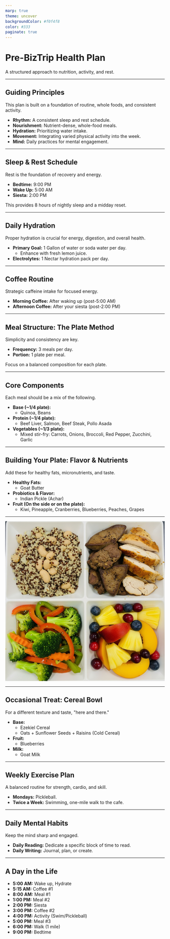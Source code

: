 ```yaml
---
marp: true
theme: uncover
backgroundColor: #f0f4f8
color: #333
paginate: true
---
```


# **Pre-BizTrip Health Plan**

A structured approach to nutrition, activity, and rest.

---

## **Guiding Principles**

This plan is built on a foundation of routine, whole foods, and consistent activity.

* **Rhythm:** A consistent sleep and rest schedule.
* **Nourishment:** Nutrient-dense, whole-food meals.
* **Hydration:** Prioritizing water intake.
* **Movement:** Integrating varied physical activity into the week.
* **Mind:** Daily practices for mental engagement.

---

## **Sleep & Rest Schedule**

Rest is the foundation of recovery and energy.

* **Bedtime:** 9:00 PM
* **Wake Up:** 5:00 AM
* **Siesta:** 2:00 PM

This provides 8 hours of nightly sleep and a midday reset.

---

## **Daily Hydration**

Proper hydration is crucial for energy, digestion, and overall health.

* **Primary Goal:** 1 Gallon of water or soda water per day.
    * Enhance with fresh lemon juice.
* **Electrolytes:** 1 Nectar hydration pack per day.

---

## **Coffee Routine**

Strategic caffeine intake for focused energy.

* **Morning Coffee:** After waking up (post-5:00 AM)
* **Afternoon Coffee:** After your siesta (post-2:00 PM)

---

## **Meal Structure: The Plate Method**

Simplicity and consistency are key.

* **Frequency:** 3 meals per day.
* **Portion:** 1 plate per meal.

Focus on a balanced composition for each plate.

---

## **Core Components**

Each meal should be a mix of the following.

* **Base (~1/4 plate):**
    * Quinoa, Beans
* **Protein (~1/4 plate):**
    * Beef Liver, Salmon, Beef Steak, Pollo Asada
* **Vegetables (~1/3 plate):**
    * Mixed stir-fry: Carrots, Onions, Broccoli, Red Pepper, Zucchini, Garlic

---

## **Building Your Plate: Flavor & Nutrients**

Add these for healthy fats, micronutrients, and taste.

* **Healthy Fats:**
    * Goat Butter
* **Probiotics & Flavor:**
    * Indian Pickle (Achar)
* **Fruit (On the side or on the plate):**
    * Kiwi, Pineapple, Cranberries, Blueberries, Peaches, Grapes

---

![w:1000px h:600px](healthy-plate.jpeg)

---

## **Occasional Treat: Cereal Bowl**

For a different texture and taste, "here and there."

* **Base:**
    * Ezekiel Cereal
    * Oats + Sunflower Seeds + Raisins (Cold Cereal)
* **Fruit:**
    * Blueberries
* **Milk:**
    * Goat Milk

---

## **Weekly Exercise Plan**

A balanced routine for strength, cardio, and skill.

* **Mondays:** Pickleball.
* **Twice a Week:** Swimming, one-mile walk to the cafe.

---

## **Daily Mental Habits**

Keep the mind sharp and engaged.

* **Daily Reading:** Dedicate a specific block of time to read.
* **Daily Writing:** Journal, plan, or create.

---

## **A Day in the Life**

* **5:00 AM:** Wake up, Hydrate
* **5:15 AM:** Coffee #1
* **8:00 AM:** Meal #1
* **1:00 PM:** Meal #2
* **2:00 PM:** Siesta
* **3:00 PM:** Coffee #2
* **4:00 PM:** Activity (Swim/Pickleball)
* **5:00 PM:** Meal #3
* **6:00 PM:** Walk (1 mile)
* **9:00 PM:** Bedtime